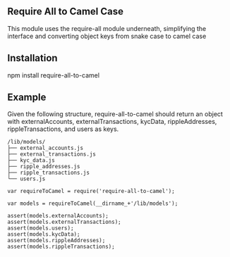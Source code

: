 ## Require All to Camel Case

This module uses the require-all module underneath,
simplifying the interface and converting object keys from
snake case to camel case

## Installation

npm install require-all-to-camel


## Example

Given the following structure, require-all-to-camel should
return an object with externalAccounts, externalTransactions,
kycData, rippleAddresses, rippleTransactions, and users as keys.

    /lib/models/
    ├── external_accounts.js
    ├── external_transactions.js
    ├── kyc_data.js
    ├── ripple_addresses.js
    ├── ripple_transactions.js
    └── users.js

    var requireToCamel = require('require-all-to-camel');

    var models = requireToCamel(__dirname_+'/lib/models');

    assert(models.externalAccounts);
    assert(models.externalTransactions);
    assert(models.users);
    assert(models.kycData);
    assert(models.rippleAddresses);
    assert(models.rippleTransactions);

